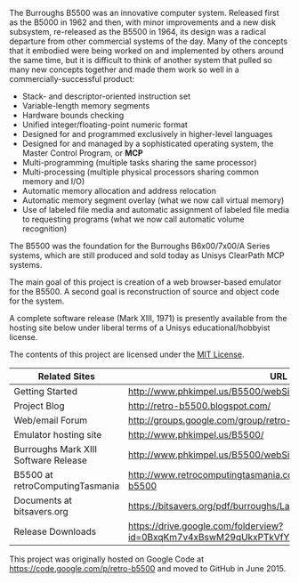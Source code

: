 The Burroughs B5500 was an innovative computer system. Released first as the B5000 in 1962 and then, with minor improvements and a new disk subsystem, re-released as the B5500 in 1964, its design was a radical departure from other commercial systems of the day. Many of the concepts that it embodied were being worked on and implemented by others around the same time, but it is difficult to think of another system that pulled so many new concepts together and made them work so well in a commercially-successful product:

  * Stack- and descriptor-oriented instruction set
  * Variable-length memory segments
  * Hardware bounds checking
  * Unified integer/floating-point numeric format
  * Designed for and programmed exclusively in higher-level languages
  * Designed for and managed by a sophisticated operating system, the Master Control Program, or **MCP**
  * Multi-programming (multiple tasks sharing the same processor)
  * Multi-processing (multiple physical processors sharing common memory and I/O)
  * Automatic memory allocation and address relocation
  * Automatic memory segment overlay (what we now call virtual memory)
  * Use of labeled file media and automatic assignment of labeled file media to requesting programs (what we now call automatic volume recognition)

The B5500 was the foundation for the Burroughs B6x00/7x00/A Series systems, which are still produced and sold today as Unisys ClearPath MCP systems.

The main goal of this project is creation of a web browser-based emulator for the B5500. A second goal is reconstruction of source and object code for the system.

A complete software release (Mark XIII, 1971) is presently available from the hosting site below under liberal terms of a Unisys educational/hobbyist license.

The contents of this project are licensed under the [MIT License](http://www.opensource.org/licenses/mit-license.php).


| Related Sites | URL |
| ------------- | ----- |
| Getting Started | http://www.phkimpel.us/B5500/webSite/HelpMenu.html |
| Project Blog | http://retro-b5500.blogspot.com/ |
| Web/email Forum | http://groups.google.com/group/retro-b5500 |
| Emulator hosting site | http://www.phkimpel.us/B5500/ |
| Burroughs Mark XIII Software Release | http://www.phkimpel.us/B5500/webSite/SoftwareRequest.html |
| B5500 at retroComputingTasmania | http://www.retrocomputingtasmania.com/home/projects/burroughs-b5500 |
| Documents at bitsavers.org | https://bitsavers.org/pdf/burroughs/LargeSystems/B5000_5500_5700/ |
| Release Downloads | https://drive.google.com/folderview?id=0BxqKm7v4xBswM29qUkxPTkVfYzg&usp=sharing |


This project was originally hosted on Google Code at https://code.google.com/p/retro-b5500 and moved to GitHub in June 2015.

